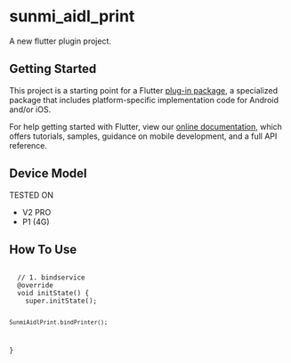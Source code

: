# sunmi_aidl_print

A new flutter plugin project.

## Getting Started

This project is a starting point for a Flutter
[plug-in package](https://flutter.io/developing-packages/),
a specialized package that includes platform-specific implementation code for
Android and/or iOS.

For help getting started with Flutter, view our 
[online documentation](https://flutter.io/docs), which offers tutorials, 
samples, guidance on mobile development, and a full API reference.

## Device Model
<span>
  TESTED ON
</span>
<ul>
  <li>V2 PRO</li>
  <li>P1 (4G)</li>
</ul>


## How To Use
<code>
  // 1. bindservice 
  @override
  void initState() {
    super.initState();

    SunmiAidlPrint.bindPrinter();
  }
  

</code>
